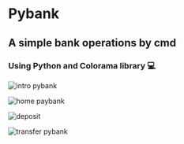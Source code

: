 # Pybank
## A simple bank operations by cmd
### Using Python and Colorama library 💻


![intro pybank](https://github.com/JoiceDoll/PyBank/assets/99621429/d55e639f-0241-41d4-8082-f65539e394b6)

![home paybank](https://github.com/JoiceDoll/PyBank/assets/99621429/c4500651-7e7e-4781-9f16-c24a77c3c25f)

![deposit](https://github.com/JoiceDoll/PyBank/assets/99621429/91f1fe8c-b87b-46bd-a9aa-347f695f57b4)

![transfer pybank](https://github.com/JoiceDoll/PyBank/assets/99621429/432606d6-303f-4ca8-b909-b36cdea1f503)
